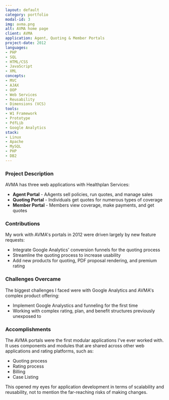 ```yaml
---
layout: default
category: portfolio
modal-id: 3
img: avma.png
alt: AVMA home page
client: AVMA
application: Agent, Quoting & Member Portals
project-date: 2012
languages:
- PHP
- SQL
- HTML/CSS
- JavaScript
- XML
concepts:
- MVC
- AJAX
- OOP
- Web Services
- Reusability
- Dimensions (VCS)
tools:
- W1 Framework
- Prototype
- PdfLib
- Google Analytics
stack:
- Linux
- Apache
- MySQL
- PHP
- DB2
---
```


### Project Description
AVMA has three web applications with Healthplan Services:

- **Agent Portal** - AAgents sell policies, run quotes, and manage sales
- **Quoting Portal** - Individuals get quotes for numerous types of coverage
- **Member Portal** - Members view coverage, make payments, and get quotes  

### Contributions

My work with AVMA's portals in 2012 were driven largely by new feature requests:

- Integrate Google Analytics' conversion funnels for the quoting process
- Streamline the quoting process to increase usability
- Add new products for quoting, PDF proposal rendering, and premium rating

### Challenges Overcame

The biggest challenges I faced were with Google Analytics and AVMA's complex product offering:

- Implement Google Analystics and funneling for the first time
- Working with complex rating, plan, and benefit structures previously unexposed to

### Accomplishments

The AVMA portals were the first modular applications I've ever worked with. It uses components and modules that are shared across other web applications and rating platforms, such as:

- Quoting process
- Rating process
- Billing
- Case Listing

This opened my eyes for application development in terms of scalability and reusability, not to mention the far-reaching risks of making changes.
